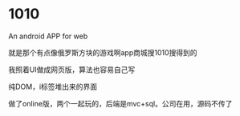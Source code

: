 # 1010
An android APP for web<p>
<p>就是那个有点像俄罗斯方块的游戏啊app商城搜1010搜得到的</p>
<p>我照着UI做成网页版，算法也容易自己写</p>
<p>纯DOM，i标签堆出来的界面</p>
<p>做了online版，两个一起玩的，后端是mvc+sql。公司在用，源码不传了</p>

